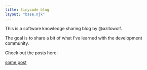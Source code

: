 ```yaml
---
title: tinycode blog
layout: "base.njk"
---
```


This is a software knowledge sharing blog by @azitowolf.

The goal is to share a bit of what I've learned with the development community.

Check out the posts here:

<a href="posts/some-post/">some post</a>